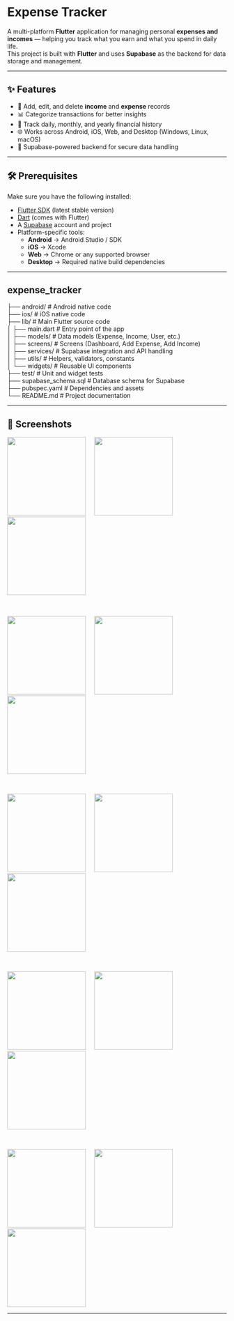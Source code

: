 # Expense Tracker

A multi-platform **Flutter** application for managing personal **expenses and incomes** — helping you track what you earn and what you spend in daily life.  
This project is built with **Flutter** and uses **Supabase** as the backend for data storage and management.

---

## ✨ Features

- 📌 Add, edit, and delete **income** and **expense** records  
- 📊 Categorize transactions for better insights  
- 📅 Track daily, monthly, and yearly financial history  
- 🌐 Works across Android, iOS, Web, and Desktop (Windows, Linux, macOS)  
- 🔐 Supabase-powered backend for secure data handling  

---

## 🛠️ Prerequisites

Make sure you have the following installed:

- [Flutter SDK](https://flutter.dev/docs/get-started/install) (latest stable version)  
- [Dart](https://dart.dev/get-dart) (comes with Flutter)  
- A [Supabase](https://supabase.com/) account and project  
- Platform-specific tools:  
  - **Android** → Android Studio / SDK  
  - **iOS** → Xcode  
  - **Web** → Chrome or any supported browser  
  - **Desktop** → Required native build dependencies  

---
## expense_tracker
├── android/            # Android native code                                  
├── ios/                # iOS native code                              
├── lib/                # Main Flutter source code                     
│   ├── main.dart       # Entry point of the app                       
│   ├── models/         # Data models (Expense, Income, User, etc.)    
│   ├── screens/        # Screens (Dashboard, Add Expense, Add Income)   
│   ├── services/       # Supabase integration and API handling        
│   ├── utils/          # Helpers, validators, constants               
│   └── widgets/        # Reusable UI components                       
├── test/               # Unit and widget tests                       
├── supabase_schema.sql # Database schema for Supabase                 
├── pubspec.yaml        # Dependencies and assets                     
└── README.md           # Project documentation                       


---

## 📸 Screenshots

<p>
  <img src="assets/screenshots/1.jpeg" width="180" />&nbsp;&nbsp;&nbsp;&nbsp;
  <img src="assets/screenshots/2.jpeg" width="180" />&nbsp;&nbsp;&nbsp;&nbsp;
  <img src="assets/screenshots/3.jpeg" width="180" />&nbsp;&nbsp;&nbsp;&nbsp;
 
</p>
&nbsp;
<p>
  <img src="assets/screenshots/4.jpeg" width="180" />&nbsp;&nbsp;&nbsp;&nbsp;
  <img src="assets/screenshots/5.jpeg" width="180" />&nbsp;&nbsp;&nbsp;&nbsp;
  <img src="assets/screenshots/6.jpeg" width="180" />
</p>
&nbsp;
<p>  
  <img src="assets/screenshots/7.jpeg" width="180" />&nbsp;&nbsp;&nbsp;&nbsp;
  <img src="assets/screenshots/8.jpeg" width="180" />&nbsp;&nbsp;&nbsp;&nbsp;
  <img src="assets/screenshots/9.jpeg" width="180"/>
</p>
&nbsp;
<p>
  <img src="assets/screenshots/10.jpeg" width="180"/>&nbsp;&nbsp;&nbsp;&nbsp;
  <img src="assets/screenshots/11.jpeg" width="180" />&nbsp;&nbsp;&nbsp;&nbsp;
  <img src="assets/screenshots/12.jpeg" width="180" />
</p>
&nbsp;
<p>
  <img src="assets/screenshots/13.jpeg" width="180" />&nbsp;&nbsp;&nbsp;&nbsp;
  <img src="assets/screenshots/14.jpeg" width="180" />&nbsp;&nbsp;&nbsp;&nbsp;
  <img src="assets/screenshots/15.jpeg" width="180" />
</p>

---

